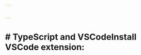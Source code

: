 ```yaml
---


---
```


<h1 id="typescript-and-vscode"># TypeScript and VSCodeInstall VSCode extension: <a href="href=%22https://marketplace.visualstudio.com/items?itemName=formulahendry.code-runnerInstall node modules locally:</li>root  of your ts files 
- Create the file <strong>**package.json</stron
- Install typescript: npm install --save-dev typescriptInstall typescript-tools: npm install --save-dev typescript-tools**

Now you can create new .ts file and press CTRL+ALT+N to run the file in VS code.</p>

<!--stackedit_data:
eyJoaXN0b3J5IjpbLTEzNTIzNzYyODZdfQ==
-->